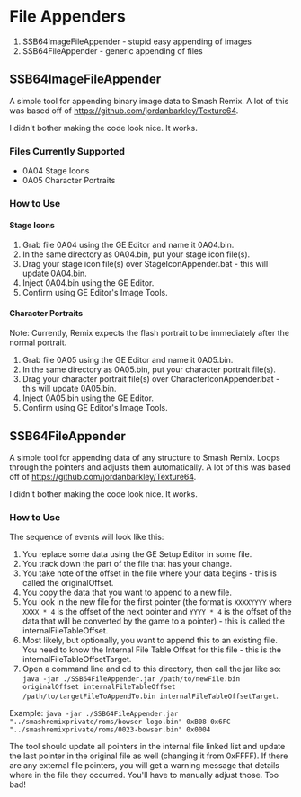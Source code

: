 # File Appenders
1. SSB64ImageFileAppender - stupid easy appending of images
2. SSB64FileAppender - generic appending of files

## SSB64ImageFileAppender
A simple tool for appending binary image data to Smash Remix. A lot of this was based off of https://github.com/jordanbarkley/Texture64.

I didn't bother making the code look nice. It works.

### Files Currently Supported
- 0A04 Stage Icons
- 0A05 Character Portraits

### How to Use
#### Stage Icons
1. Grab file 0A04 using the GE Editor and name it 0A04.bin.
2. In the same directory as 0A04.bin, put your stage icon file(s).
3. Drag your stage icon file(s) over StageIconAppender.bat - this will update 0A04.bin.
4. Inject 0A04.bin using the GE Editor.
5. Confirm using GE Editor's Image Tools.

#### Character Portraits
Note: Currently, Remix expects the flash portrait to be immediately after the normal portrait.
1. Grab file 0A05 using the GE Editor and name it 0A05.bin.
2. In the same directory as 0A05.bin, put your character portrait file(s).
3. Drag your character portrait file(s) over CharacterIconAppender.bat - this will update 0A05.bin.
4. Inject 0A05.bin using the GE Editor.
5. Confirm using GE Editor's Image Tools.

## SSB64FileAppender
A simple tool for appending data of any structure to Smash Remix. Loops through the pointers and adjusts them automatically. A lot of this was based off of https://github.com/jordanbarkley/Texture64.

I didn't bother making the code look nice. It works.

### How to Use
The sequence of events will look like this:

1. You replace some data using the GE Setup Editor in some file.
2. You track down the part of the file that has your change.
3. You take note of the offset in the file where your data begins - this is called the originalOffset.
4. You copy the data that you want to append to a new file.
5. You look in the new file for the first pointer (the format is `XXXXYYYY` where `XXXX * 4` is the offset of the next pointer and `YYYY * 4` is the offset of the data that will be converted by the game to a pointer) - this is called the internalFileTableOffset.
6. Most likely, but optionally, you want to append this to an existing file. You need to know the Internal File Table Offset for this file - this is the internalFileTableOffsetTarget.
7. Open a command line and cd to this directory, then call the jar like so: `java -jar ./SSB64FileAppender.jar /path/to/newFile.bin originalOffset internalFileTableOffset /path/to/targetFileToAppendTo.bin internalFileTableOffsetTarget`.

Example: `java -jar ./SSB64FileAppender.jar "../smashremixprivate/roms/bowser logo.bin" 0xB08 0x6FC "../smashremixprivate/roms/0023-bowser.bin" 0x0004`

The tool should update all pointers in the internal file linked list and update the last pointer in the original file as well (changing it from 0xFFFF). If there are any external file pointers, you will get a warning message that details where in the file they occurred. You'll have to manually adjust those. Too bad!